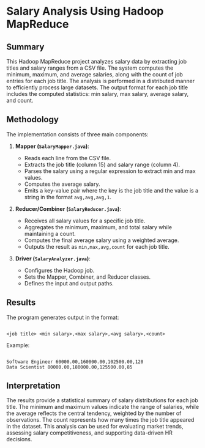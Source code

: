 # Salary Analysis Using Hadoop MapReduce

## Summary

This Hadoop MapReduce project analyzes salary data by extracting job titles and salary ranges from a CSV file. The system computes the minimum, maximum, and average salaries, along with the count of job entries for each job title. The analysis is performed in a distributed manner to efficiently process large datasets. The output format for each job title includes the computed statistics: min salary, max salary, average salary, and count.

## Methodology

The implementation consists of three main components:

1. **Mapper (`SalaryMapper.java`)**:

   - Reads each line from the CSV file.
   - Extracts the job title (column 15) and salary range (column 4).
   - Parses the salary using a regular expression to extract min and max values.
   - Computes the average salary.
   - Emits a key-value pair where the key is the job title and the value is a string in the format `avg,avg,avg,1`.

2. **Reducer/Combiner (`SalaryReducer.java`)**:

   - Receives all salary values for a specific job title.
   - Aggregates the minimum, maximum, and total salary while maintaining a count.
   - Computes the final average salary using a weighted average.
   - Outputs the result as `min,max,avg,count` for each job title.

3. **Driver (`SalaryAnalyzer.java`)**:
   - Configures the Hadoop job.
   - Sets the Mapper, Combiner, and Reducer classes.
   - Defines the input and output paths.

## Results

The program generates output in the format:

```

<job title> <min salary>,<max salary>,<avg salary>,<count>

```

Example:

```

Software Engineer 60000.00,160000.00,102500.00,120
Data Scientist 80000.00,180000.00,125500.00,85

```

## Interpretation

The results provide a statistical summary of salary distributions for each job title. The minimum and maximum values indicate the range of salaries, while the average reflects the central tendency, weighted by the number of observations. The count represents how many times the job title appeared in the dataset. This analysis can be used for evaluating market trends, assessing salary competitiveness, and supporting data-driven HR decisions.
